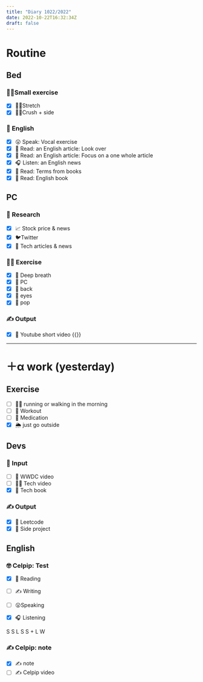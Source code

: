 ```yaml
---
title: "Diary 1022/2022"  
date: 2022-10-22T16:32:34Z
draft: false
---
```

# Routine

## Bed

### 🧘‍♀️Small exercise

- [x]  🤸‍♂️Stretch
- [x]  🧎‍♀️Crush + side

### 🏴󠁧󠁢󠁥󠁮󠁧󠁿 English

- [x]  😮 Speak: Vocal exercise
- [x]  📖 Read: an English article: Look over
- [x]  📖 Read: an English article: Focus on a one whole article
- [x]  🎧 Listen:  an English news
- [x]  📖 Read: Terms from books
- [x]  📖 Read: English book

## PC

### 👀 Research

- [x]  📈 Stock price & news
- [x]  🐦Twitter
- [x]  👾 Tech articles & news

### 🧘‍♀️ Exercise

- [x]  🧘 Deep breath
- [x]  🧘 PC
- [x]  🙆 back
- [x]  🧐 eyes
- [x]  🕺 pop

### ✍️ Output

- [x]  🎥 Youtube short video {{<youtube wM5ZA9PEaps>}}

---

# ＋α work (yesterday)

## Exercise

- [ ]  🏃‍♀️ running or walking in the morning
- [ ]  💪 Workout
- [ ]  🧘 Medication
- [x]  🌦 just go outside

## Devs

### 👀 Input

- [ ]  🍏 WWDC video
- [ ]  👩‍💻 Tech video
- [x]  📗 Tech book

### ✍️ Output

- [x]  🎲 Leetcode
- [x]  👾 Side project

## English

### 🤓 Celpip: Test

- [x]  📖 Reading

- [ ]  ✍️ Writing
- [ ]  😮Speaking
- [x]  🎧 Listening

S S L S S + L W

### ✍️ Celpip: note

- [x]  ✍️ note
- [ ]  ✍️ Celpip video